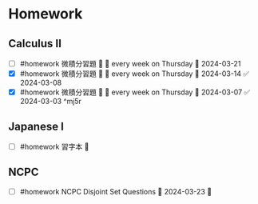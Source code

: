 # Homework

## Calculus II

- [ ] #homework 微積分習題 🔼 🔁 every week on Thursday 📅 2024-03-21
- [x] #homework 微積分習題 🔼 🔁 every week on Thursday 📅 2024-03-14 ✅ 2024-03-08
- [x] #homework 微積分習題 🔼 🔁 every week on Thursday 📅 2024-03-07 ✅ 2024-03-03 ^mj5r

## Japanese I 

- [ ] #homework 習字本 🔽 

## NCPC

- [ ] #homework  NCPC Disjoint Set Questions 📅 2024-03-23 🔼 

